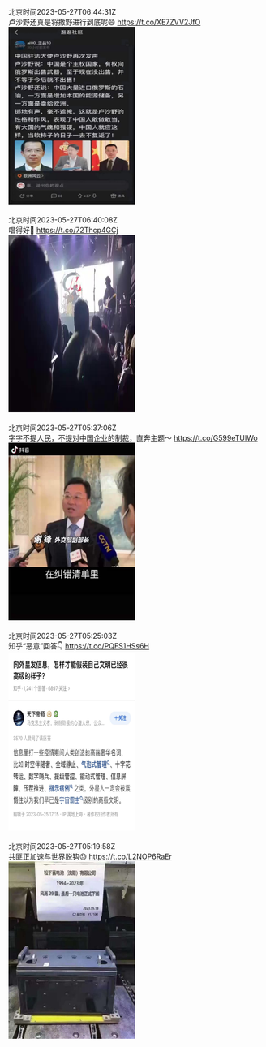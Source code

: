 北京时间2023-05-27T06:44:31Z<br>卢沙野还真是将撒野进行到底呢😄 https://t.co/XE7ZVV2JfO<br><img src='/temp/image/2023/u-Month-5/1662228245230792704_0.jpg' width='250' height='350'><br><br>北京时间2023-05-27T06:40:08Z<br>唱得好👏 https://t.co/72Thcp4GCj<br><img src='/temp/video/2023/u-Month-5/ax-Day-27/FHtxWIgJMI3yoLO/1662227142154014720_0.jpg' width='250' height='350'><br><br>北京时间2023-05-27T05:37:06Z<br>字字不提人民，不提对中国企业的制裁，直奔主题～ https://t.co/G599eTUIWo<br><img src='/temp/video/2023/u-Month-5/ax-Day-27/FHtxWIgJMI3yoLO/1662211281062080512_0.jpg' width='250' height='350'><br><br>北京时间2023-05-27T05:25:03Z<br>知乎“恶意”回答👇 https://t.co/PQFS1HSs6H<br><img src='/temp/image/2023/u-Month-5/1662208248521572352_0.jpg' width='250' height='350'><br><br>北京时间2023-05-27T05:19:58Z<br>共匪正加速与世界脱钩😓 https://t.co/L2NOP6RaEr<br><img src='/temp/image/2023/u-Month-5/1662206969363714049_0.jpg' width='250' height='350'><br><br>